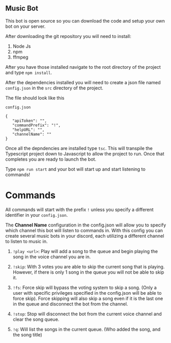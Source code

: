 ## Music Bot

This bot is open source so you can download the code and setup your own bot on your server.


After downloading the git repository you will need to install:
 
 1. Node Js
 1. npm
 1. ffmpeg

 After you have those installed navigate to the root directory of the project and type `npm install`.


 After the dependencies installed you will need to create a json file named `config.json` in the `src` directory of the project.

The file should look like this


`config.json`
 ```
 {
    "apiToken": "",
    "commandPrefix": "!",
    "helpURL": "",
    "channelName": ""
}
 ```

 Once all the depndencies are installed type `tsc`. This will transpile the Typescript project down to Javascript to allow the project to run. Once that completes you are ready to launch the bot.

 Type `npm run start` and your bot will start up and start listening to commands!





 # Commands

All commands will start with the prefix `!` unless you specify a different identifier in your `config.json`.

The **Channel Name** configuration in the config.json will allow you to specify which channel this bot will listen to commands in.
With this config you can create several music bots in your discord, each utilizing a different channel to listen to music in.

 1. `!play <url>`: Play will add a song to the queue and begin playing the song in the voice channel you are in.

 1. `!skip`: With 3 votes you are able to skip the current song that is playing. However, if there is only 1 song in the queue you will not be able to skip it.

 1. `!fs`: Force skip will bypass the voting system to skip a song. (Only a user with specific privileges specified in the config.json will be able to force skip). Force skipping will also skip a song even if it is the last one in the queue and disconnect the bot from the channel.

 1. `!stop`: Stop will disconnect the bot from the current voice channel and clear the song queue.

 1. `!q`: Will list the songs in the current queue. (Who added the song, and the song title)